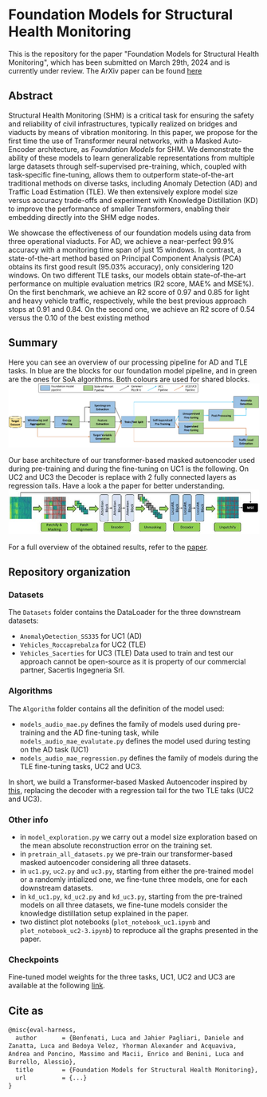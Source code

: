 # Foundation Models for Structural Health Monitoring
This is the repository for the paper "Foundation Models for Structural Health Monitoring", which has been submitted on March 29th, 2024 and is currently under review. The ArXiv paper can be found [here](link)

## Abstract
Structural Health Monitoring (SHM) is a critical task for ensuring the safety and reliability of civil infrastructures, typically realized on bridges and viaducts by means of vibration monitoring.
In this paper, we propose for the first time the use of Transformer neural networks, with a Masked Auto-Encoder architecture, as *Foundation Models* for SHM. We demonstrate the ability of these models to learn generalizable representations from multiple large datasets through self-supervised pre-training, which, coupled with task-specific fine-tuning, allows them to outperform state-of-the-art traditional methods on diverse tasks, including Anomaly Detection (AD) and Traffic Load Estimation (TLE). We then extensively explore model size versus accuracy trade-offs and experiment with Knowledge Distillation (KD) to improve the performance of smaller Transformers, enabling their embedding directly into the SHM edge nodes.

We showcase the effectiveness of our foundation models using data from three operational viaducts. For AD, we achieve a near-perfect 99.9\% accuracy with a monitoring time span of just 15 windows. In contrast, a state-of-the-art method based on Principal Component Analysis (PCA) obtains its first good result (95.03\% accuracy), only considering 120 windows. On two different TLE tasks, our models obtain state-of-the-art performance on multiple evaluation metrics (R2 score, MAE\% and MSE\%). On the first benchmark, we achieve an R2 score of 0.97 and 0.85 for light and heavy vehicle traffic, respectively, while the best previous approach stops at 0.91 and 0.84. On the second one, we achieve an R2 score of 0.54 versus the 0.10 of the best existing method

## Summary 
Here you can see an overview of our processing pipeline for AD and TLE tasks. In blue are the blocks for our foundation model pipeline, and in green are the ones for SoA algorithms. Both colours are used for shared blocks. 
![](images/processing_pipeline.png)

Our base architecture of our transformer-based masked autoencoder used during pre-training and during the fine-tuning on UC1 is the following. On UC2 and UC3 the Decoder is replace with 2 fully connected layers as regression tails. Have a look a the paper for better understanding.
![](images/base_model.jpg)

For a full overview of the obtained results, refer to the [paper](link).


## Repository organization
### Datasets
The `Datasets` folder contains the DataLoader for the three downstream datasets: 
- `AnomalyDetection_SS335` for UC1 (AD)
- `Vehicles_Roccaprebalza` for UC2 (TLE)
- `Vehicles_Sacerties` for UC3 (TLE)
Data used to train and test our approach cannot be open-source as it is property of our commercial partner, Sacertis Ingegneria Srl.

### Algorithms
The `Algorithm` folder contains all the definition of the model used: 
- `models_audio_mae.py` defines the family of models used during pre-training and the AD fine-tuning task, while `models_audio_mae_evalutate.py` defines the model used during testing on the AD task (UC1)
- `models_audio_mae_regression.py` defines the family of models during the TLE fine-tuning tasks, UC2 and UC3.

In short, we build a Transformer-based Masked Autoencoder inspired by [this](https://arxiv.org/abs/2207.06405), replacing the decoder with a regression tail for the two TLE taks (UC2 and UC3).

### Other info
- in `model_exploration.py` we carry out a model size exploration based on the mean absolute reconstruction error on the training set.
- in `pretrain_all_datasets.py`  we pre-train our transformer-based masked autoencoder considering all three datasets.
- in `uc1.py`, `uc2.py` and `uc3.py`, starting from either the pre-trained model or a randomly intialized one, we fine-tune three models, one for each downstream datasets. 
- in `kd_uc1.py`, `kd_uc2.py` and `kd_uc3.py`, starting from the pre-trained models on all three datasets, we fine-tune models consider the knowledge distillation setup explained in the paper.
- two distinct plot notebooks (`plot_notebook_uc1.ipynb` and `plot_notebook_uc2-3.ipynb`) to reproduce all the graphs presented in the paper.

### Checkpoints
Fine-tuned model weights for the three tasks, UC1, UC2 and UC3 are available at the following [link](https://drive.google.com/drive/folders/15sT3LZ8MLAe8Obt5V2kbT2-3VtSs3_Kq?usp=drive_link).

## Cite as
```
@misc{eval-harness,
  author       = {Benfenati, Luca and Jahier Pagliari, Daniele and Zanatta, Luca and Bedoya Velez, Yhorman Alexander and Acquaviva, Andrea and Poncino, Massimo and Macii, Enrico and Benini, Luca and Burrello, Alessio},
  title        = {Foundation Models for Structural Health Monitoring},
  url          = {...}
}
```
